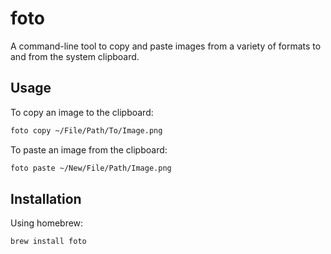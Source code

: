 # foto

A command-line tool to copy and paste images from a variety of formats to and from the system clipboard.

## Usage
To copy an image to the clipboard:
```bash
foto copy ~/File/Path/To/Image.png
```
To paste an image from the clipboard:
```bash
foto paste ~/New/File/Path/Image.png
```

## Installation
Using homebrew:
```bash
brew install foto
```


